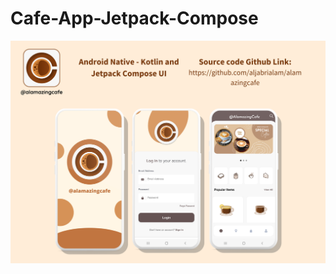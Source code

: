 # Cafe-App-Jetpack-Compose

<img src="https://github.com/aljabrialam/alamazingcafe/blob/master/screenshot/banner.png">

